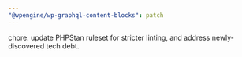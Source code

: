 ```yaml
---
"@wpengine/wp-graphql-content-blocks": patch
---
```


chore: update PHPStan ruleset for stricter linting, and address newly-discovered tech debt.
